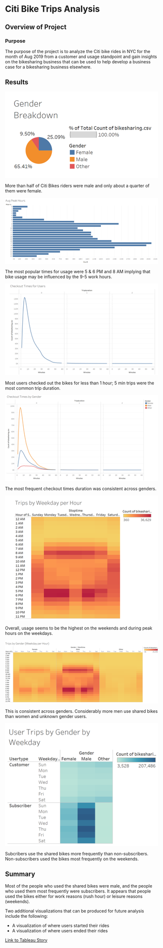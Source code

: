 # Citi Bike Trips Analysis 

## Overview of Project

### Purpose

The purpose of the project is to analyze the Citi bike rides in NYC for the month of Aug 2019 from a customer and usage standpoint and gain insights on the bikesharing business that can be used to help develop a business case for a bikesharing business elsewhere. 

## Results

<img src="https://github.com/teresa-le/bikesharing/blob/main/Resources/Gender%20Breakdown.png">

More than half of Citi Bikes riders were male and only about a quarter of them were female. 

<img src="https://github.com/teresa-le/bikesharing/blob/main/Resources/Aug%20Peak%20Hours.png">

The most popular times for usage were 5 & 6 PM and 8 AM implying that bike usage may be influenced by the 9-5 work hours. 

<img src="https://github.com/teresa-le/bikesharing/blob/main/Resources/Checkout%20Times%20for%20Users.png">

Most users checked out the bikes for less than 1 hour; 5 min trips were the most common trip duration. 

<img src="https://github.com/teresa-le/bikesharing/blob/main/Resources/Checkout%20Times%20by%20Gender.png">

The most frequent checkout times duration was consistent across genders. 

<img src="https://github.com/teresa-le/bikesharing/blob/main/Resources/Trips%20by%20Weekdays%20per%20Hour.png"> 

Overall, usage seems to be the highest on the weekends and during peak hours on the weekdays. 

<img src="https://github.com/teresa-le/bikesharing/blob/main/Resources/Trips%20by%20Gender%20(Weekday%20per%20Hour).png">

This is consistent across genders. Considerably more men use shared bikes than women and unknown gender users. 

<img src="https://github.com/teresa-le/bikesharing/blob/main/Resources/User%20Trips%20by%20Gender%20by%20Weekday.png">

Subcribers use the shared bikes more frequently than non-subscribers. Non-subscribers used the bikes most frequently on the weekends. 

## Summary 

Most of the people who used the shared bikes were male, and the people who used them most frequently were subscribers. It appears that people used the bikes either for work reasons (rush hour) or leisure reasons (weekends).


Two additional visualizations that can be produced for future analysis include the following:
* A visualization of where users started their rides
* A visualization of where users ended their rides 


<a href="https://public.tableau.com/app/profile/teresa.le8009/viz/CitiBikeRidesChallenge/CitiBikesTripsStory">Link to Tableau Story</a>
